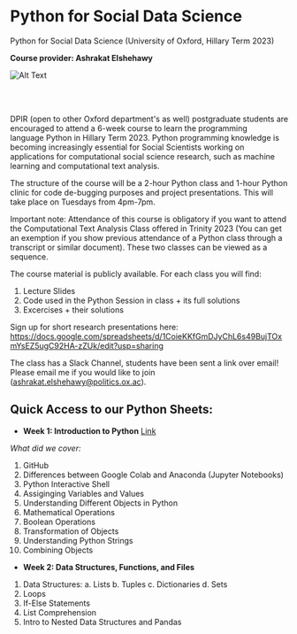 # Python for Social Data Science
Python for Social Data Science (University of Oxford, Hillary Term 2023)

**Course provider: Ashrakat Elshehawy** <br>

![Alt Text](https://media.giphy.com/media/gG9fVWJdN41NeiHhzk/giphy.gif)

<br>
 

DPIR (open to other Oxford department's as well) postgraduate students are encouraged to attend a 6-week course to learn the programming language Python in Hillary Term 2023. Python programming knowledge is becoming increasingly essential for Social Scientists working on applications for computational social science research, such as machine learning and computational text analysis. 

The structure of the course will be a 2-hour Python class and 1-hour Python clinic for code de-bugging purposes and project presentations. This will take place on Tuesdays from 4pm-7pm.

Important note: Attendance of this course is obligatory if you want to attend the Computational Text Analysis Class offered in Trinity 2023 (You can get an exemption if you show previous attendance of a Python class through a transcript or similar document). These two classes can be viewed as a sequence.

The course material is publicly available. For each class you will find:

1. Lecture Slides
2. Code used in the Python Session in class + its full solutions
3. Excercises + their solutions

Sign up for short research presentations here: https://docs.google.com/spreadsheets/d/1CoieKKfGmDJyChL6s49BujTOxmYsEZ5ugC92HA-zZUk/edit?usp=sharing

The class has a Slack Channel, students have been sent a link over email! Please email me if you would like to join (ashrakat.elshehawy@politics.ox.ac).

## Quick Access to our Python Sheets:

- **Week 1: Introduction to Python**  [Link](https://github.com/aelshehawy/PythonSocialDataScience/blob/main/Session1/ClassCode/Session_1_Python23.ipynb)

_What did we cover:_

1. GitHub
2. Differences between Google Colab and Anaconda (Jupyter Notebooks)
3. Python Interactive Shell
4. Assiginging Variables and Values
5. Understanding Different Objects in Python
6. Mathematical Operations
7. Boolean Operations
8. Transformation of Objects
9. Understanding Python Strings
10. Combining Objects


- **Week 2: Data Structures, Functions, and Files**  

1. Data Structures:
a. Lists
b. Tuples
c. Dictionaries
d. Sets 
2. Loops
3. If-Else Statements
4. List Comprehension
5. Intro to Nested Data Structures and Pandas


